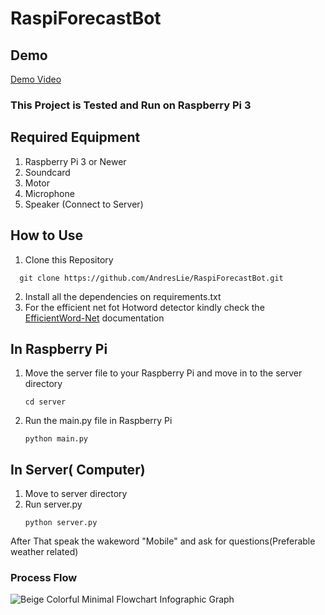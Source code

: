 # RaspiForecastBot
## Demo
[Demo Video](https://drive.google.com/file/d/1gRndNQ9E7TrvrBrbEqhiwrrXLRA04zXJ/view?usp=sharing)

### This Project is Tested and Run on Raspberry Pi 3
## Required Equipment
1. Raspberry Pi 3 or Newer
2. Soundcard
3. Motor
4. Microphone
5. Speaker (Connect to Server)
## How to Use
1. Clone this Repository
```
  git clone https://github.com/AndresLie/RaspiForecastBot.git
```
2. Install all the dependencies on requirements.txt
3. For the efficient net fot Hotword detector kindly check the [EfficientWord-Net](https://github.com/Ant-Brain/EfficientWord-Net/tree/main) documentation
   
## In Raspberry Pi
1. Move the server file to your Raspberry Pi and move in to the server directory
   ```
   cd server
   ```
2. Run the main.py file in Raspberry Pi
   ```
   python main.py
   ```


## In Server( Computer)
1. Move to server directory
2. Run server.py
   ```
   python server.py
   ```

After That speak the wakeword "Mobile" and ask for questions(Preferable weather related)


### Process Flow
![Beige Colorful Minimal Flowchart Infographic Graph](https://github.com/AndresLie/RaspiForecastBot/assets/119865728/dc5a7e26-781e-4e78-8e65-fe1b90a35baf=100x10)
